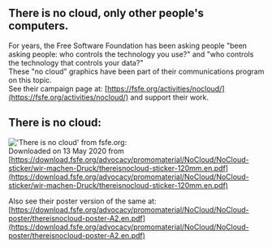 There is no cloud, only other people's computers.
------------------------------------------------

For years, the Free Software Foundation has been asking people "been asking people: who controls the technology you use?" and "who controls the technology that controls your data?"  
These "no cloud" graphics have been part of their communications program on this topic.  
See their campaign page at: [https://fsfe.org/activities/nocloud/](https://fsfe.org/activities/nocloud/) and support their work.  

## There is no cloud:  
!['There is no cloud' from fsfe.org:](https://github.com/mccright/rand-notes/blob/master/images/ThereIsNoCloud-sticker-fsfe.org.jpg "There is no cloud")  
Downloaded on 13 May 2020 from [https://download.fsfe.org/advocacy/promomaterial/NoCloud/NoCloud-sticker/wir-machen-Druck/thereisnocloud-sticker-120mm.en.pdf](https://download.fsfe.org/advocacy/promomaterial/NoCloud/NoCloud-sticker/wir-machen-Druck/thereisnocloud-sticker-120mm.en.pdf)  

Also see their poster version of the same at:
[https://download.fsfe.org/advocacy/promomaterial/NoCloud/NoCloud-poster/thereisnocloud-poster-A2.en.pdf](https://download.fsfe.org/advocacy/promomaterial/NoCloud/NoCloud-poster/thereisnocloud-poster-A2.en.pdf)  
